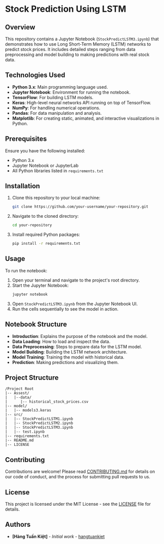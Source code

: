# Stock Prediction Using LSTM

## Overview
This repository contains a Jupyter Notebook (`StockPredictLSTM3.ipynb`) that demonstrates how to use Long Short-Term Memory (LSTM) networks to predict stock prices. It includes detailed steps ranging from data preprocessing and model building to making predictions with real stock data.

## Technologies Used
- **Python 3.x**: Main programming language used.
- **Jupyter Notebook**: Environment for running the notebook.
- **TensorFlow**: For building LSTM models.
- **Keras**: High-level neural networks API running on top of TensorFlow.
- **NumPy**: For handling numerical operations.
- **Pandas**: For data manipulation and analysis.
- **Matplotlib**: For creating static, animated, and interactive visualizations in Python.

## Prerequisites
Ensure you have the following installed:
- Python 3.x
- Jupyter Notebook or JupyterLab
- All Python libraries listed in `requirements.txt`

## Installation
1. Clone this repository to your local machine:
   ```bash
   git clone https://github.com/your-username/your-repository.git
   ```
2. Navigate to the cloned directory:
   ```bash
   cd your-repository
   ```
3. Install required Python packages:
   ```bash
   pip install -r requirements.txt
   ```

## Usage
To run the notebook:
1. Open your terminal and navigate to the project's root directory.
2. Start the Jupyter Notebook:
   ```bash
   jupyter notebook
   ```
3. Open `StockPredictLSTM3.ipynb` from the Jupyter Notebook UI.
4. Run the cells sequentially to see the model in action.

## Notebook Structure
- **Introduction**: Explains the purpose of the notebook and the model.
- **Data Loading**: How to load and inspect the data.
- **Data Preprocessing**: Steps to prepare data for the LSTM model.
- **Model Building**: Building the LSTM network architecture.
- **Model Training**: Training the model with historical data.
- **Prediction**: Making predictions and visualizing them.

## Project Structure
```
/Project Root
|-- Assest/
|   |--data/
|      |-- historical_stock_prices.csv
|-- model/
|   |-- models3.keras
|-- src/
|   |-- StockPredictLSTM1.ipynb
|   |-- StockPredictLSTM2.ipynb
|   |-- StockPredictLSTM3.ipynb
|   |-- test.ipynb
|-- requirements.txt
|-- README.md
|-- LICENSE
```

## Contributing
Contributions are welcome! Please read [CONTRIBUTING.md](CONTRIBUTING.md) for details on our code of conduct, and the process for submitting pull requests to us.

## License
This project is licensed under the MIT License - see the [LICENSE](LICENSE) file for details.

## Authors
- **[Hàng Tuấn Kiệt]** - *Initial work* - [hangtuankiet](https://github.com/hangtuankiet)

